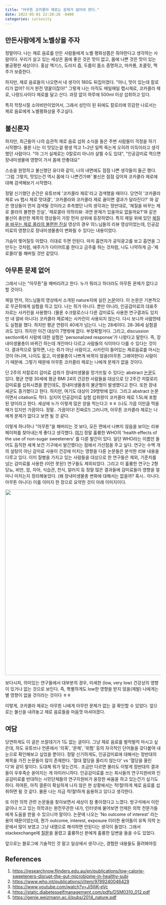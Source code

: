```yaml
---
title: "아무튼 코카콜라 제로는 문제가 없어야 한다."
date: 2022-05-01 22:20:28 -0400
categories: curiosity
---
```


<script type="text/x-mathjax-config">
MathJax.Hub.Config({
    displayAlign: "left"
});
</script>

## 만든사람에게 노벨상을 주자 ##

정말이다.
나는 제로 음료를 만든 사람들에게 노벨 평화상쯤은 줘야한다고 생각하는 사람이다.
우리가 살고 있는 세상은 몸에 좋은 것은 맛이 없고, 몸에 나쁜 것은 맛이 있는 불공평한 세상이다.
홍삼 액기스, 도라지 즙, 두릅이 몸소 증명하고, 마카롱, 초콜릿, 맥주가 보증한다.

하지만, 제로 음료들이 나오면서 내 생각이 180도 뒤집어졌다.
"아니, 맛이 있는데 칼로리가 없어? 이거 완전 댕꿀이잖아!"
그렇게 나는 아직도 매일매일 펩시제로, 코카콜라 제로, 나랑드사이다 제로를 달고 산다.
과장 없이 하루에 500ml 이상 섭취하고 있다.

특히 학창시절 소아비만이었어서, 그래서 성인이 된 뒤에도 칼로리에 민감한 나로서는 제로 음료에게 노벨평화상을 주고싶다.

## 불신론자 ##

하지만, 최근들어 나의 습관적 제로 음료 섭취 소식을 들은 주변 사람들이 걱정을 하기 시작했다.
물론 나는 이 맛있는걸 평생 먹고 1~2년 일찍 죽는게 오히려 이득이라고 생각했던 사람이다.
"야 그거 실제로는 0칼로리 아니라 살찔 수도 있대",
"인공감미료 먹으면 장내미생물에 영향이 가서 몸에 안좋대요"

스승을 원망하고 불신했던 유다와 같이, 나의 내면에도 점점 나쁜 생각들이 들곤 했다.
'그럼 그렇지, 맛있는건 역시 몸에 다 나쁜건가봐'
불신은 점점 깊어져 코카콜라 제로에 대해 검색해보기 시작했다.

정말 신기했던 순간은 유튜브에 '코카콜라 제로'라고 검색했을 때이다.
당연히 '코카콜라 제로 vs 펩시 제로 맛대결', '코카콜라와 코카콜라 제로 끓이면 결과가 달라진다?' 와 같은 영상들이 먼저 검색될 것이라고 추측했던 나의 생각과는 정반대로,
'체질을 바꾸는 제로 콜라의 불편한 진실', '제로콜라 의학리뷰: 과연 문제가 있을까요 없을까요?'와 같은 불신이 충만한 제목의 영상들이 가장 먼저 상위에 등장하였다.
특히 제일 위에 있던 [체질을 바꾸는 제로 콜라의 불편한 진실](https://www.youtube.com/watch?v=Ji5lIiK-eVc) 영상의 경우 의느님들의 리뷰 영상이었는데,
인공감미료의 영향으로 장내미생물총이 변화될 수 있다는 내용이었다.

가슴이 찢어질듯 아팠다.
이대로 두면 안된다.
마치 흡연자가 공익광고를 보고 흡연을 그만두는 것처럼,
애주가가 다이어트를 한다고 금주를 하는 것처럼,
나도 나약하게 금-'제로콜라'를 해버릴 것만 같았다.

## 아무튼 문제 없어 ##

그래서 나는 "아무튼"을 해버리려고 한다.
누가 뭐라고 하더라도 아무튼 문제가 없다고 할 것이다.

제일 먼저, 의느님들의 영상에서 소개된 nature지에 실린 [논문](https://genie.weizmann.ac.il/pubs/2014_nature.pdf)이다.
이 논문은 기본적으로 무균쥐에게 실험을 하고 있다.
나는 쥐가 아니다.
뿐만 아니라, 인공감미료의 대표주자로는 사카린을 사용했다.
(물론 수크랄로스나 다른 감미료도 사용한 연구결과도 있지만 내 알바 아니다)
코카콜라 제로에는 사카린이 사용되지 않는다.
다시 보니까 사람한테도 실험을 했다.
하지만 평균 연령이 40세가 넘는다.
나는 28세이다.
28-36세 실험결과도 있다.
하지만 이건 대상이 7명밖에 없다.
부정확할거다.
그리고, discussion section에서 사람에 대한 실험은 'personalized response'가 나왔다고 말한다.
즉, 장내미생물총이 바뀌긴 하는데 개인마다 다르고 사람들의 식이마다 다를 수 있다는 것이다.
결과적으로 말하면, 나는 쥐가 아닌 사람이고, 사카린이 들어있는 제로음료를 마시는 것이 아니며, 나이도 젊고, 미생물총이 나쁘게 바뀌지 않을(아무튼 그래야한다) 사람이기 때문에.
그렇기 때문에 아무튼 코카콜라 제로는 나에게 문제가 없을 것이다.

단 2주의 저칼로리 감미료 섭취가 장내미생물을 망가뜨릴 수 있다는 abstract [논문](https://researchnow.flinders.edu.au/en/publications/low-calorie-sweeteners-disrupt-the-gut-microbiome-in-healthy-subj)도 있다.
평균 연령 30세에 평균 BMI 24의 건강한 사람들을 대상으로 단 2주간 저칼로리 감미료를 섭취시켰을 뿐인데도, 장내미생물총의 불균형이 발생했다고 한다.
또한 장내 세균도 증가했다고 한다.
하지만, 여기도 대상이 29명밖에 없다.
그리고 abstract 논문이면서 citation도 적다.
심지어 인공감미료 실험 섭취량이 코카콜라 제로 1.5L에 포함된 양이라고 한다.
세상에 누가 이렇게 많은 양을 먹는다고 ㅎㅎ (나도 가끔 이만큼 먹을 때가 있지만 가끔이다. 정말.. 가끔이다! 진짜로!)
그러니까, 아무튼 코카콜라 제로는 나에게 문제가 없다고 보면 될 것 같다.

이렇게 하나하나 "아무튼"을 해버리는 것 보다, 모든 면에서 나쁘지 않음을 보이는 리뷰페이퍼를 찾아내는게 좋다고 생각했다.
[여기](https://www.who.int/publications/i/item/9789240046429) 정말 훌륭한 WHO의 'health effects of the use of non-sugar sweeteners' 를 다룬 발간이 있다.
일단 WHO라는 이름만 들어도 듬직한 세계 보건 기구에서 발간했다는 점에서 가산점을 주고 싶다.
연구는 수백 개의 설탕이 아닌 감미료 사용이 건강에 미치는 영향을 다룬 논문들은 분석한 리뷰 내용을 다루고 있다.
이미 질병을 가지고 있는 사람들을 대상으로 한 연구들은 제외, 기준치를 넘는 감미료를 사용한 (이런 못된!) 연구들도 제외되었다.
그리고 이 훌륭한 연구는 2형 당뇨, 비만, 암, 치아, 식습관, 천식, 알러지 등 정말 많은 결과들에 감미료들이 영향을 얼마나 미치는지 정리해놓았다.
(왜 장내미생물총 변화에 대해서는 없을까? 혹시.. 아니다. 아무튼 아니다)
이를 이미지 한 장으로 요약한 것이 아래 이미지이다.

<img src="https://imgur.com/Y8YS9Xz" width=600>

보다시피, 의미있는 연구들에서 대부분의 경우, 미세한 (low, very low) 건강상의 영향이 있거나 없는 것으로 보인다.
즉, 특별하게도 low한 영향을 받지 않을(제발) 나에게는 별 영향이 없을 것이라는 것이다 ㅎㅎ

이렇게, 코카콜라 제로는 아무튼 나에게 아무런 문제가 없는 걸 확인할 수 있었다.
앞으로는 불신을 내려놓고 제로 음료들을 마음껏 마셔야겠다.

## 여담 ##

당연하게도 이 글은 쓰잘데기가 1도 없는 글이다.
그냥 제로 음료를 벌컥벌컥 마시고 싶은데, 하도 유튜브나 언론에서 '의혹', '문제', '위험' 등의 자극적인 단어들을 갖다붙여 내 눈으로 확인해보고 싶었을 뿐이다.
정말 신기하게도, 인공감미료에 대해서는 정반대의 제목을 가진 논문들이 많이 존재한다.
'절대 혈당을 올리지 않는다' vs '혈당을 올린다'와 같이 말이다.
도대체 뭐가 맞는건지.. 조금만 다르면 몰라도 이렇게 정반대의 결과들이 우후죽순 쏟아지는 게 아이러니하다.
인공감미료를 쓰는 회사들의 연구지원비와 인공감미료를 반대하는 시민단체들의 연구지원비가 웅장한 싸움을 하고 있는건가 싶기도 하다.
하여튼, 아직 결론이 확실하게 나지 않은 현 상황에서는 적!절!하게 제로 음료를 섭취하면 될 것 같다.
물론 나는 지금 적!절!하게 음용하고 있다고 생각한다.

또 이런 의학 관련 논문들을 찾아보면서 세상이 참 좋아졌다고 느꼈다.
방구석에서 이런 글이나 쓰고 있는 의학과는 완전무관한 내가, 인터넷에 물어보면 언제든 의학 전문가들에게 도움을 받을 수 있으니까 말이다.
논문에 나오는 'No outcome of interest' 라는 용어 때문이었는데,
뭔가 outcome, interest, exposure 이러한 용어들이 유독 의학 논문에서 많이 보였고 그냥 내맴으로 해석하면 안된다는 생각이 들었다.
그래서 stackexchange에 [질문](https://medicalsciences.stackexchange.com/questions/31190/what-does-no-outcome-of-interest-mean)을 올렸고 훌륭하신 분에게 훌륭한 답변을 들을 수도 있었다.

앞으로는 블로그에 기술적인 것 말고 일상에서 생각나는, 경험한 내용들도 올려봐야징

## References ##

1. https://researchnow.flinders.edu.au/en/publications/low-calorie-sweeteners-disrupt-the-gut-microbiome-in-healthy-subj
2. https://www.who.int/publications/i/item/9789240046429
3. https://www.youtube.com/watch?v=Ji5lIiK-eVc
4. https://static.diabetesselfmanagement.com/pdfs/DSM0310_012.pdf
5. https://genie.weizmann.ac.il/pubs/2014_nature.pdf
